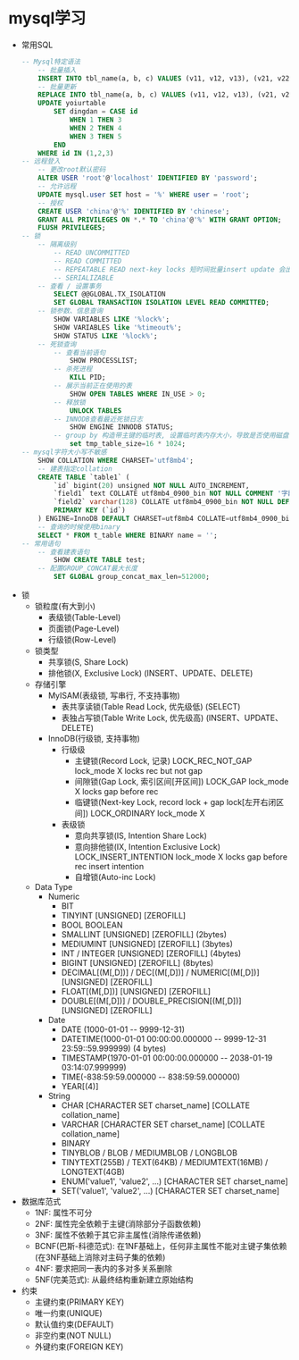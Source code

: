 # mysql学习
- 常用SQL
    ```sql
    -- Mysql特定语法
        -- 批量插入
        INSERT INTO tbl_name(a, b, c) VALUES (v11, v12, v13), (v21, v22, v23), (v31, v32, v33);
        -- 批量更新
        REPLACE INTO tbl_name(a, b, c) VALUES (v11, v12, v13), (v21, v22, v23), (v31, v32, v33);
        UPDATE yoiurtable
            SET dingdan = CASE id 
                WHEN 1 THEN 3 
                WHEN 2 THEN 4 
                WHEN 3 THEN 5 
            END
        WHERE id IN (1,2,3)
    -- 远程登入
        -- 更改root默认密码
        ALTER USER 'root'@'localhost' IDENTIFIED BY 'password';
        -- 允许远程
        UPDATE mysql.user SET host = '%' WHERE user = 'root'; 
        -- 授权
        CREATE USER 'china'@'%' IDENTIFIED BY 'chinese';
        GRANT ALL PRIVILEGES ON *.* TO 'china'@'%' WITH GRANT OPTION;
        FLUSH PRIVILEGES;
    -- 锁
        -- 隔离级别
            -- READ UNCOMMITTED
            -- READ COMMITTED
            -- REPEATABLE READ next-key locks 短时间批量insert update 会出现死锁, 可降级为READ COMMITTED
            -- SERIALIZABLE
        -- 查看 / 设置事务
            SELECT @@GLOBAL.TX_ISOLATION
            SET GLOBAL TRANSACTION ISOLATION LEVEL READ COMMITTED;
        -- 锁参数、信息查询
            SHOW VARIABLES LIKE '%lock%';
            SHOW VARIABLES like '%timeout%';
            SHOW STATUS LIKE '%lock%';
        -- 死锁查询
            -- 查看当前语句
                SHOW PROCESSLIST;
            -- 杀死进程
                KILL PID;
            -- 展示当前正在使用的表
                SHOW OPEN TABLES WHERE IN_USE > 0;
            -- 释放锁
                UNLOCK TABLES
            -- INNODB查看最近死锁日志
                SHOW ENGINE INNODB STATUS;
            -- group by 构造带主键的临时表, 设置临时表内存大小，导致是否使用磁盘
                set tmp_table_size=16 * 1024;
    -- mysql字符大小写不敏感
        SHOW COLLATION WHERE CHARSET='utf8mb4';
        -- 建表指定collation
        CREATE TABLE `table1` (
            `id` bigint(20) unsigned NOT NULL AUTO_INCREMENT,
            `field1` text COLLATE utf8mb4_0900_bin NOT NULL COMMENT '字段1',
            `field2` varchar(128) COLLATE utf8mb4_0900_bin NOT NULL DEFAULT '' COMMENT '字段2',
            PRIMARY KEY (`id`)
        ) ENGINE=InnoDB DEFAULT CHARSET=utf8mb4 COLLATE=utf8mb4_0900_bin;
        -- 查询的时候使用binary
        SELECT * FROM t_table WHERE BINARY name = '';
    -- 常用语句
        -- 查看建表语句
            SHOW CREATE TABLE test;
        -- 配置GROUP_CONCAT最大长度
            SET GLOBAL group_concat_max_len=512000;
    ```
- 锁
    - 锁粒度(有大到小)
        - 表级锁(Table-Level)
        - 页面锁(Page-Level)
        - 行级锁(Row-Level)
    - 锁类型
        - 共享锁(S, Share Lock)
        - 排他锁(X, Exclusive Lock) (INSERT、UPDATE、DELETE)
    - 存储引擎
        - MyISAM(表级锁, 写串行, 不支持事物)
            - 表共享读锁(Table Read Lock, 优先级低) (SELECT)
            - 表独占写锁(Table Write Lock, 优先级高) (INSERT、UPDATE、DELETE)
        - InnoDB(行级锁, 支持事物)
            - 行级级
                - 主键锁(Record Lock, 记录) LOCK_REC_NOT_GAP lock_mode X locks rec but not gap 
                - 间隙锁(Gap Lock, 索引区间[开区间])  LOCK_GAP lock_mode X locks gap before rec
                - 临键锁(Next-key Lock, record lock + gap lock[左开右闭区间]) LOCK_ORDINARY lock_mode X
            - 表级锁
                - 意向共享锁(IS, Intention Share Lock)
                - 意向排他锁(IX, Intention Exclusive Lock) LOCK_INSERT_INTENTION lock_mode X locks gap before rec insert intention
                - 自增锁(Auto-inc Lock)
  - Data Type
    - Numeric
        - BIT
        - TINYINT [UNSIGNED] [ZEROFILL]
        - BOOL BOOLEAN
        - SMALLINT [UNSIGNED] [ZEROFILL] (2bytes)
        - MEDIUMINT [UNSIGNED] [ZEROFILL] (3bytes)
        - INT / INTEGER [UNSIGNED] [ZEROFILL] (4bytes)
        - BIGINT [UNSIGNED] [ZEROFILL] (8bytes)
        - DECIMAL[(M[,D])] / DEC[(M[,D])] / NUMERIC[(M[,D])] [UNSIGNED] [ZEROFILL]
        - FLOAT[(M[,D])] [UNSIGNED] [ZEROFILL]
        - DOUBLE[(M[,D])] / DOUBLE_PRECISION[(M[,D])] [UNSIGNED] [ZEROFILL]
    - Date
        - DATE (1000-01-01 -- 9999-12-31)
        - DATETIME(1000-01-01 00:00:00.000000 -- 9999-12-31 23:59::59.999999) (4 bytes)
        - TIMESTAMP(1970-01-01 00:00:00.000000 -- 2038-01-19 03:14:07.999999)
        - TIME(-838:59:59.000000 -- 838:59:59.000000)
        - YEAR[(4)]
    - String
        - CHAR [CHARACTER SET charset_name] [COLLATE collation_name]
        - VARCHAR [CHARACTER SET charset_name] [COLLATE collation_name]
        - BINARY
        - TINYBLOB / BLOB / MEDIUMBLOB / LONGBLOB
        - TINYTEXT(255B) / TEXT(64KB) / MEDIUMTEXT(16MB) / LONGTEXT(4GB)
        - ENUM('value1', 'value2', ...) [CHARACTER SET charset_name]
        - SET('value1', 'value2', ...) [CHARACTER SET charset_name]
- 数据库范式
    - 1NF: 属性不可分
    - 2NF: 属性完全依赖于主键(消除部分子函数依赖)
    - 3NF: 属性不依赖于其它非主属性(消除传递依赖)
    - BCNF(巴斯-科德范式): 在1NF基础上，任何非主属性不能对主键子集依赖(在3NF基础上消除对主码子集的依赖)
    - 4NF: 要求把同一表内的多对多关系删除
    - 5NF(完美范式): 从最终结构重新建立原始结构
- 约束
    - 主键约束(PRIMARY KEY)
    - 唯一约束(UNIQUE)
    - 默认值约束(DEFAULT)
    - 非空约束(NOT NULL)
    - 外键约束(FOREIGN KEY)